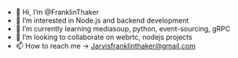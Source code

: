 - 👋 Hi, I’m @FranklinThaker
- 👀 I’m interested in Node.js and backend development
- 🌱 I’m currently learning mediasoup, python, event-sourcing, gRPC
- 💞️ I’m looking to collaborate on webrtc, nodejs projects
- 📫 How to reach me -> Jarvisfranklinthaker@gmail.com

<!---
FranklinThaker/FranklinThaker is a ✨ special ✨ repository because its `README.md` (this file) appears on your GitHub profile.
You can click the Preview link to take a look at your changes.
--->
